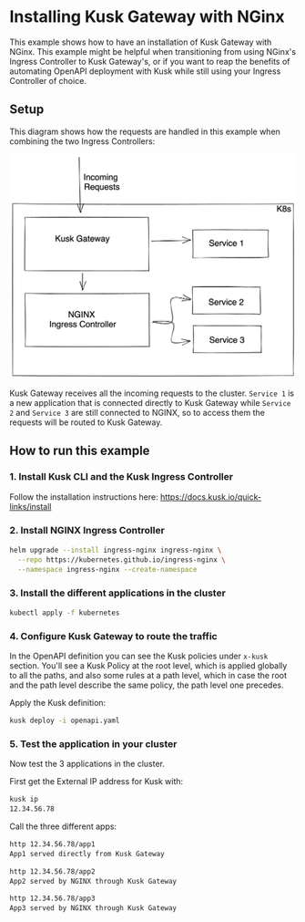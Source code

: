 # Installing Kusk Gateway with NGinx

This example shows how to have an installation of Kusk Gateway with NGinx. This example might be helpful when transitioning from using NGinx's Ingress Controller to Kusk Gateway's, or if you want to reap the benefits of automating OpenAPI deployment with Kusk while still using your Ingress Controller of choice.

## Setup

This diagram shows how the requests are handled in this example when combining the two Ingress Controllers:

![Kusk Gateway with NGINX](./assets/diagram.png)

Kusk Gateway receives all the incoming requests to the cluster. `Service 1` is a new application that is connected directly to Kusk Gateway while `Service 2` and `Service 3` are still connected to NGINX, so to access them the requests will be routed to Kusk Gateway. 

## How to run this example 

### 1. Install Kusk CLI and the Kusk Ingress Controller

Follow the installation instructions here: https://docs.kusk.io/quick-links/install

### 2. Install NGINX Ingress Controller

```sh
helm upgrade --install ingress-nginx ingress-nginx \
  --repo https://kubernetes.github.io/ingress-nginx \
  --namespace ingress-nginx --create-namespace
```

### 3. Install the different applications in the cluster

```sh
kubectl apply -f kubernetes
```

### 4. Configure Kusk Gateway to route the traffic

In the OpenAPI definition you can see the Kusk policies under `x-kusk` section. You'll see a Kusk Policy at the root level, which is applied globally to all the paths, and also some rules at a path level, which in case the root and the path level describe the same policy, the path level one precedes. 

Apply the Kusk definition: 

```sh
kusk deploy -i openapi.yaml
```

### 5. Test the application in your cluster

Now test the 3 applications in the cluster. 

First get the External IP address for Kusk with: 

```sh 
kusk ip 
12.34.56.78
```

Call the three different apps: 

```sh 
http 12.34.56.78/app1
App1 served directly from Kusk Gateway
```

```sh
http 12.34.56.78/app2
App2 served by NGINX through Kusk Gateway
```

```sh
http 12.34.56.78/app3
App3 served by NGINX through Kusk Gateway
```